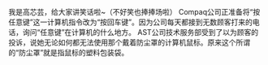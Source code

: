 我是高芯芸，给大家讲笑话啦~（不好笑也捧捧场啦）
Compaq公司正准备将“按任意键”这一计算机指令改为“按回车键”。因为公司每天都接到无数顾客打来的电话，询问“任意键”在计算机的什么地方。
AST公司技术服务部受到了以为顾客的投诉，说她无论如何都无法使用那个戴着防尘罩的计算机鼠标。原来这个所谓的“防尘罩”就是指鼠标的塑料包装袋。
